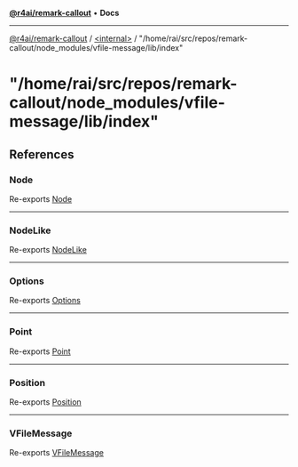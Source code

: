 [**@r4ai/remark-callout**](../../../README.md) • **Docs**

***

[@r4ai/remark-callout](../../../globals.md) / [\<internal\>](../../README.md) / "/home/rai/src/repos/remark-callout/node\_modules/vfile-message/lib/index"

# "/home/rai/src/repos/remark-callout/node\_modules/vfile-message/lib/index"

## References

### Node

Re-exports [Node](../../type-aliases/Node.md)

***

### NodeLike

Re-exports [NodeLike](../../type-aliases/NodeLike.md)

***

### Options

Re-exports [Options](../../type-aliases/Options.md)

***

### Point

Re-exports [Point](../../type-aliases/Point.md)

***

### Position

Re-exports [Position](../../type-aliases/Position.md)

***

### VFileMessage

Re-exports [VFileMessage](../../classes/VFileMessage.md)
